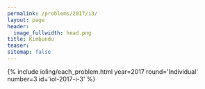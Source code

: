 ```yaml
---
permalink: /problems/2017/i3/
layout: page
header:
  image_fullwidth: head.png
title: Kimbundu
teaser: 
sitemap: false
---
```


{% include ioling/each_problem.html year=2017 round='Individual' number=3 id='iol-2017-i-3' %}